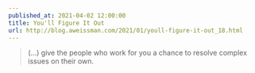 ```yaml
---
published_at: 2021-04-02 12:00:00
title: You'll Figure It Out
url: http://blog.aweissman.com/2021/01/youll-figure-it-out_18.html
---
```


<blockquote><p>(…) give the people who work for you a chance to resolve complex issues on their own.</p></blockquote>
